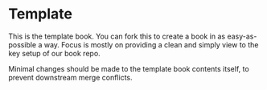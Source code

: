 # Template

This is the template book. You can fork this to create a book in as easy-as-possible a way. Focus is mostly on providing a clean and simply view to the key setup of our book repo.

Minimal changes should be made to the template book contents itself, to prevent downstream merge conflicts. 